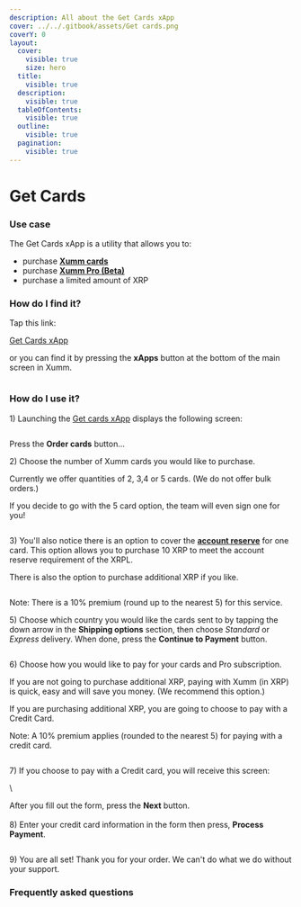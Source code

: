 ```yaml
---
description: All about the Get Cards xApp
cover: ../../.gitbook/assets/Get cards.png
coverY: 0
layout:
  cover:
    visible: true
    size: hero
  title:
    visible: true
  description:
    visible: true
  tableOfContents:
    visible: true
  outline:
    visible: true
  pagination:
    visible: true
---
```


# Get Cards

### Use case

The Get Cards xApp is a utility that allows you to:

* purchase [**Xumm cards**](../../xumm-tangem-cards/xumm-tangem-cards.md)
* purchase [**Xumm Pro (Beta)**](xumm-pro-beta.md)
* purchase a limited amount of XRP&#x20;

### **How do I find it?**

Tap this link:

[Get Cards xApp](https://xumm.app/detect/xapp:xumm.tangem-order)

or you can find it by pressing the **xApps** button at the bottom of the main screen in Xumm.

<figure><img src="../../.gitbook/assets/Get cards 1 (1).png" alt=""><figcaption></figcaption></figure>

### How do I use it?

1\) Launching the [Get cards xApp](https://xumm.app/detect/xapp:xumm.tangem-order) displays the following screen:

<figure><img src="../../.gitbook/assets/image (3) (1) (1) (1) (1) (1) (1) (1).png" alt=""><figcaption></figcaption></figure>

Press the **Order cards** button...&#x20;

2\) Choose the number of Xumm cards you would like to purchase.

Currently we offer quantities of 2, 3,4 or 5 cards. (We do not offer bulk orders.)&#x20;

If you decide to go with the 5 card option, the team will even sign one for you!

<figure><img src="../../.gitbook/assets/image (1) (1) (1) (1) (1) (1) (1) (1) (1) (1) (1) (1) (1) (1) (1) (1) (1) (1) (1) (1) (1) (1) (1) (1) (1) (1) (1) (1).png" alt=""><figcaption></figcaption></figure>

3\) You'll also notice there is an option to cover the [**account reserve**](../../xrp-ledger-resources/xrp-ledger-concepts/about-reserves.md) for one card. This option allows you to purchase 10 XRP to meet the account reserve requirement of the XRPL.&#x20;

There is also the option to purchase additional XRP if you like.

<figure><img src="../../.gitbook/assets/image (1) (1) (1) (1) (1) (1) (1) (1) (1) (1) (1) (1) (1) (1) (1) (1) (1) (1) (1) (1) (1) (1) (1) (1) (1) (1) (1) (1) (1).png" alt=""><figcaption></figcaption></figure>



Note: There is a 10% premium (round up to the nearest 5) for this service.



5\) Choose which country you would like the cards sent to by tapping the down arrow in the **Shipping options** section, then choose _Standard_ or _Express_ delivery. When done, press the **Continue to Payment** button.

<figure><img src="../../.gitbook/assets/image (2) (1) (1) (1) (1) (1) (1) (1) (1) (1) (1) (1) (1) (1) (1) (1) (1).png" alt=""><figcaption></figcaption></figure>

6\) Choose how you would like to pay for your cards and Pro subscription.

If you are not going to purchase additional XRP, paying with Xumm (in XRP) is quick, easy and will save you money. (We recommend this option.)

If you are purchasing additional XRP, you are going to choose to pay with a Credit Card.

Note: A 10% premium applies (rounded to the nearest 5) for paying with a credit card.

<figure><img src="../../.gitbook/assets/image (3) (1) (1) (1) (1) (1) (1).png" alt=""><figcaption></figcaption></figure>

7\) If you choose to pay with a Credit card, you will receive this screen:

<img src="../../.gitbook/assets/image (1) (1) (1) (1) (1) (1) (1) (1) (1) (1) (1) (1) (1) (1) (1) (1) (1) (1) (1) (1) (1) (1) (1) (1) (1) (1) (1).png" alt="" data-size="original">\


After you fill out the form, press the **Next** button.\
\
8\) Enter your credit card information in the form then press, **Process Payment**.

<figure><img src="../../.gitbook/assets/image (2) (1) (1) (1) (1) (1) (1) (1) (1) (1) (1) (1) (1) (1) (1) (1).png" alt=""><figcaption></figcaption></figure>

9\) You are all set! Thank you for your order. We can't do what we do without your support.



### Frequently asked questions
